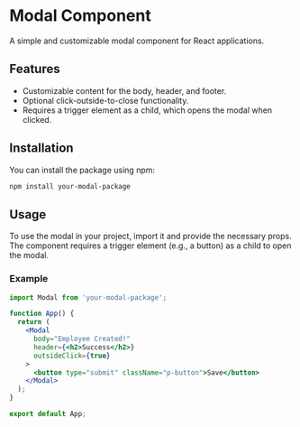 # Modal Component

A simple and customizable modal component for React applications.

## Features

- Customizable content for the body, header, and footer.
- Optional click-outside-to-close functionality.
- Requires a trigger element as a child, which opens the modal when clicked.


## Installation

You can install the package using npm:

```bash
npm install your-modal-package
```


## Usage

To use the modal in your project, import it and provide the necessary props. The component requires a trigger element (e.g., a button) as a child to open the modal.


### Example
```jsx
import Modal from 'your-modal-package';

function App() {
  return (
    <Modal 
      body="Employee Created!" 
      header={<h2>Success</h2>} 
      outsideClick={true}
    > 
      <button type="submit" className="p-button">Save</button>
    </Modal>
  );
}

export default App;
```

